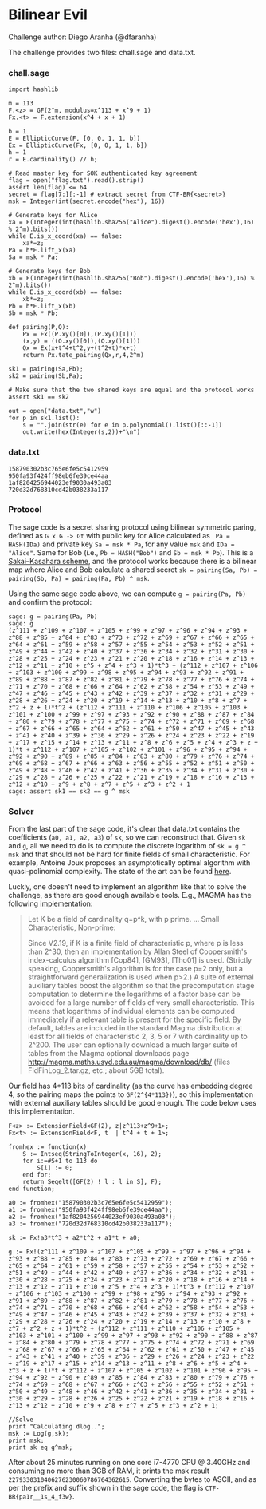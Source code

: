 # Bilinear Evil

Challenge author: Diego Aranha (@dfaranha)

The challenge provides two files: chall.sage and data.txt.

### chall.sage

```
import hashlib

m = 113
F.<z> = GF(2^m, modulus=x^113 + x^9 + 1)
Fx.<t> = F.extension(x^4 + x + 1)

b = 1
E = EllipticCurve(F, [0, 0, 1, 1, b])
Ex = EllipticCurve(Fx, [0, 0, 1, 1, b])
h = 1
r = E.cardinality() // h;

# Read master key for SOK authenticated key agreement
flag = open("flag.txt").read().strip()
assert len(flag) <= 64
secret = flag[7:][:-1] # extract secret from CTF-BR{<secret>}
msk = Integer(int(secret.encode("hex"), 16))

# Generate keys for Alice
xa = F(Integer(int(hashlib.sha256("Alice").digest().encode('hex'),16) % 2^m).bits())
while E.is_x_coord(xa) == false:
	xa*=z;
Pa = h*E.lift_x(xa)
Sa = msk * Pa;

# Generate keys for Bob
xb = F(Integer(int(hashlib.sha256("Bob").digest().encode('hex'),16) % 2^m).bits())
while E.is_x_coord(xb) == false:
	xb*=z;
Pb = h*E.lift_x(xb)
Sb = msk * Pb;

def pairing(P,Q):
	Px = Ex((P.xy()[0]),(P.xy()[1]))
	(x,y) = ((Q.xy()[0]),(Q.xy()[1]))
	Qx = Ex(x+t^4+t^2,y+(t^2+t)*x+t)
	return Px.tate_pairing(Qx,r,4,2^m)
	
sk1 = pairing(Sa,Pb);
sk2 = pairing(Sb,Pa);

# Make sure that the two shared keys are equal and the protocol works
assert sk1 == sk2

out = open("data.txt","w")
for p in sk1.list():
	s = "".join(str(e) for e in p.polynomial().list()[::-1])
	out.write(hex(Integer(s,2))+"\n")
```

### data.txt

```
158790302b3c765e6fe5c5412959
950fa93f424ff98eb6fe39ce44aa
1af8204256944023ef9030a493a03
720d32d768310cd42b038233a117
```

### Protocol

The sage code is a secret sharing protocol using bilinear symmetric paring, defined as ```G x G -> Gt``` with public key for Alice calculated as ``` Pa = HASH(IDa)``` and private key ```Sa = msk * Pa```, for any value ```msk``` and ```IDa = "Alice"```. Same for Bob (i.e., ```Pb = HASH("Bob")``` and ```Sb = msk * Pb```). This is a [Sakai–Kasahara scheme](https://en.wikipedia.org/wiki/Sakai%E2%80%93Kasahara_scheme), and the protocol works because there is a bilinear map where Alice and Bob calculate a shared secret ```sk = pairing(Sa, Pb) = pairing(Sb, Pa) = pairing(Pa, Pb) ^ msk```.

Using the same sage code above, we can compute ```g = pairing(Pa, Pb)``` and confirm the protocol:

```
sage: g = pairing(Pa, Pb)
sage: g
(z^111 + z^109 + z^107 + z^105 + z^99 + z^97 + z^96 + z^94 + z^93 + z^88 + z^85 + z^84 + z^83 + z^73 + z^72 + z^69 + z^67 + z^66 + z^65 + z^64 + z^61 + z^59 + z^58 + z^57 + z^55 + z^54 + z^53 + z^52 + z^51 + z^49 + z^44 + z^42 + z^40 + z^37 + z^36 + z^34 + z^32 + z^31 + z^30 + z^28 + z^25 + z^24 + z^23 + z^21 + z^20 + z^18 + z^16 + z^14 + z^13 + z^12 + z^11 + z^10 + z^5 + z^4 + z^3 + 1)*t^3 + (z^112 + z^107 + z^106 + z^103 + z^100 + z^99 + z^98 + z^95 + z^94 + z^93 + z^92 + z^91 + z^89 + z^88 + z^87 + z^82 + z^81 + z^79 + z^78 + z^77 + z^76 + z^74 + z^71 + z^70 + z^68 + z^66 + z^64 + z^62 + z^58 + z^54 + z^53 + z^49 + z^47 + z^46 + z^45 + z^43 + z^42 + z^39 + z^37 + z^32 + z^31 + z^29 + z^28 + z^26 + z^24 + z^20 + z^19 + z^14 + z^13 + z^10 + z^8 + z^7 + z^2 + z + 1)*t^2 + (z^112 + z^111 + z^110 + z^106 + z^105 + z^103 + z^101 + z^100 + z^99 + z^97 + z^93 + z^92 + z^90 + z^88 + z^87 + z^84 + z^80 + z^79 + z^78 + z^77 + z^75 + z^74 + z^72 + z^71 + z^69 + z^68 + z^67 + z^66 + z^65 + z^64 + z^62 + z^61 + z^50 + z^47 + z^45 + z^43 + z^41 + z^40 + z^39 + z^36 + z^29 + z^26 + z^24 + z^23 + z^22 + z^19 + z^17 + z^15 + z^14 + z^13 + z^11 + z^8 + z^6 + z^5 + z^4 + z^3 + z + 1)*t + z^112 + z^107 + z^105 + z^102 + z^101 + z^96 + z^95 + z^94 + z^92 + z^90 + z^89 + z^85 + z^84 + z^83 + z^80 + z^79 + z^76 + z^74 + z^69 + z^68 + z^67 + z^66 + z^63 + z^56 + z^55 + z^52 + z^51 + z^50 + z^49 + z^48 + z^46 + z^42 + z^41 + z^36 + z^35 + z^34 + z^31 + z^30 + z^29 + z^28 + z^26 + z^25 + z^22 + z^21 + z^19 + z^18 + z^16 + z^13 + z^12 + z^10 + z^9 + z^8 + z^7 + z^5 + z^3 + z^2 + 1
sage: assert sk1 == sk2 == g ^ msk
```

### Solver

From the last part of the sage code, it's clear that data.txt contains the coefficients (```a0, a1, a2, a3```) of ```sk```, so we can reconstruct that. Given ```sk``` and ```g```, all we need to do is to compute the discrete logarithm of ```sk = g ^ msk``` and that should not be hard for finite fields of small characteristic. For example, Antoine Joux proposes an asymptotically optimal algorithm with quasi-polinomial complexity. The state of the art can be found [here](https://link.springer.com/content/pdf/10.1007%2F978-3-642-55220-5_1.pdf).

Luckly, one doesn't need to implement an algorithm like that to solve the challenge, as there are good enough available tools. E.g., MAGMA has the following [implementation](http://magma.maths.usyd.edu.au/magma/handbook/text/194):

> Let K be a field of cardinality q=p^k, with p prime.
> ...
> Small Characteristic, Non-prime:
> 
> Since V2.19, if K is a finite field of characteristic p, where p is less than 2^30, then an implementation by Allan Steel of Coppersmith's index-calculus algorithm [Cop84], [GM93], [Tho01] is used. (Strictly speaking, Coppersmith's algorithm is for the case p=2 only, but a straightforward generalization is used when p>2.) A suite of external auxiliary tables boost the algorithm so that the precomputation stage computation to determine the logarithms of a factor base can be avoided for a large number of fields of very small characteristic. This means that logarithms of individual elements can be computed immediately if a relevant table is present for the specific field. By default, tables are included in the standard Magma distribution at least for all fields of characteristic 2, 3, 5 or 7 with cardinality up to 2^200. The user can optionally download a much larger suite of tables from the Magma optional downloads page http://magma.maths.usyd.edu.au/magma/download/db/ (files FldFinLog_2.tar.gz, etc.; about 5GB total).

Our field has 4*113 bits of cardinality (as the curve has embedding degree 4, so the pairing maps the points to ```GF(2^{4*113})```), so this implementation with external auxiliary tables should be good enough. The code below uses this implementation.

```
F<z> := ExtensionField<GF(2), z|z^113+z^9+1>;
Fx<t> := ExtensionField<F, t  | t^4 + t + 1>;

fromhex := function(x)
    S := Intseq(StringToInteger(x, 16), 2);
    for i:=#S+1 to 113 do
        S[i] := 0;
    end for;
    return Seqelt([GF(2) ! l : l in S], F);
end function;

a0 := fromhex("158790302b3c765e6fe5c5412959");
a1 := fromhex("950fa93f424ff98eb6fe39ce44aa");
a2 := fromhex("1af8204256944023ef9030a493a03");
a3 := fromhex("720d32d768310cd42b038233a117");

sk := Fx!a3*t^3 + a2*t^2 + a1*t + a0;

g := Fx!(z^111 + z^109 + z^107 + z^105 + z^99 + z^97 + z^96 + z^94 + z^93 + z^88 + z^85 + z^84 + z^83 + z^73 + z^72 + z^69 + z^67 + z^66 + z^65 + z^64 + z^61 + z^59 + z^58 + z^57 + z^55 + z^54 + z^53 + z^52 + z^51 + z^49 + z^44 + z^42 + z^40 + z^37 + z^36 + z^34 + z^32 + z^31 + z^30 + z^28 + z^25 + z^24 + z^23 + z^21 + z^20 + z^18 + z^16 + z^14 + z^13 + z^12 + z^11 + z^10 + z^5 + z^4 + z^3 + 1)*t^3 + (z^112 + z^107 + z^106 + z^103 + z^100 + z^99 + z^98 + z^95 + z^94 + z^93 + z^92 + z^91 + z^89 + z^88 + z^87 + z^82 + z^81 + z^79 + z^78 + z^77 + z^76 + z^74 + z^71 + z^70 + z^68 + z^66 + z^64 + z^62 + z^58 + z^54 + z^53 + z^49 + z^47 + z^46 + z^45 + z^43 + z^42 + z^39 + z^37 + z^32 + z^31 + z^29 + z^28 + z^26 + z^24 + z^20 + z^19 + z^14 + z^13 + z^10 + z^8 + z^7 + z^2 + z + 1)*t^2 + (z^112 + z^111 + z^110 + z^106 + z^105 + z^103 + z^101 + z^100 + z^99 + z^97 + z^93 + z^92 + z^90 + z^88 + z^87 + z^84 + z^80 + z^79 + z^78 + z^77 + z^75 + z^74 + z^72 + z^71 + z^69 + z^68 + z^67 + z^66 + z^65 + z^64 + z^62 + z^61 + z^50 + z^47 + z^45 + z^43 + z^41 + z^40 + z^39 + z^36 + z^29 + z^26 + z^24 + z^23 + z^22 + z^19 + z^17 + z^15 + z^14 + z^13 + z^11 + z^8 + z^6 + z^5 + z^4 + z^3 + z + 1)*t + z^112 + z^107 + z^105 + z^102 + z^101 + z^96 + z^95 + z^94 + z^92 + z^90 + z^89 + z^85 + z^84 + z^83 + z^80 + z^79 + z^76 + z^74 + z^69 + z^68 + z^67 + z^66 + z^63 + z^56 + z^55 + z^52 + z^51 + z^50 + z^49 + z^48 + z^46 + z^42 + z^41 + z^36 + z^35 + z^34 + z^31 + z^30 + z^29 + z^28 + z^26 + z^25 + z^22 + z^21 + z^19 + z^18 + z^16 + z^13 + z^12 + z^10 + z^9 + z^8 + z^7 + z^5 + z^3 + z^2 + 1;

//Solve
print "Calculating dlog..";
msk := Log(g,sk);
print msk;
print sk eq g^msk;
```

After about 25 minutes running on one core i7-4770 CPU @ 3.40GHz and consuming no more than 3GB of RAM, it prints the msk result ```2279330310406276230060786764362615```. Converting the bytes to ASCII, and as per the prefix and suffix shown in the sage code, the flag is ```CTF-BR{pa1r__1s_4_f3w}```.
